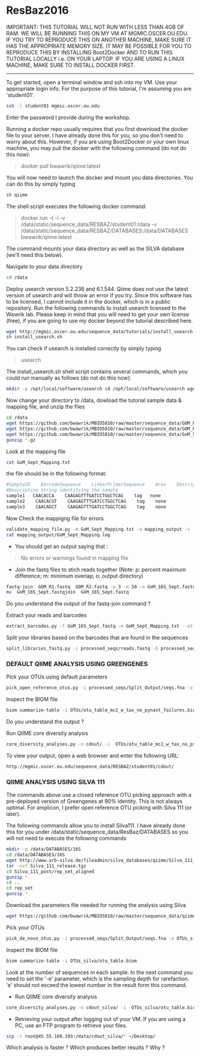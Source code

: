 # ResBaz2016

IMPORTANT:
THIS TUTORIAL WILL NOT RUN WITH LESS THAN 4GB OF RAM.
WE WILL BE RUNNING THIS ON MY VM AT MGMIC.OSCER.OU.EDU. 
IF YOU TRY TO REPRODUCE THIS ON ANOTHER MACHINE, MAKE SURE
IT HAS THE APPROPRIATE MEMORY SIZE. 
IT MAY BE POSSIBLE FOR YOU TO REPRODUCE THIS BY INSTALLING
Boot2Docker AND TO RUN THIS TUTORIAL LOCALLY i.e. ON YOUR LAPTOP.
IF YOU ARE USING A LINUX MACHINE, MAKE SURE TO INSTALL DOCKER FIRST.

--------
To get started, open a terminal window and ssh into my VM. Use your appropriate login info.
For the purpose of this tutorial, I'm assuming you are 'student01'.

```sh
ssh -l student01 mgmic.oscer.ou.edu
```
Enter the password I provide during the workshop.

Running a docker repo usually requires that you first download the docker file to your server.  I have already done this for you, so you don't need to worry about this.  However, if you are using Boot2Docker or your own linux machine, you may pull the docker with the following command (do not do this now):

>docker pull bwawrik/qiime:latest

You will now need to launch the docker and mount you data directories.  You can do this by simply typing 

```sh
sh qiime
```
The shell script executes the following docker command:

>docker run -t -i -v /data/static/sequence_data/RESBAZ/student01:/data -v /data/static/sequence_data/RESBAZ/DATABASES:/data/DATABASES bwawrik/qiime:latest

The command mounts your data directory as well as the SILVA database (we'll need this below).

Navigate to your data directory

```sh
cd /data
```

Deploy usearch version 5.2.236 and 6.1.544. Qiime does not use the latest version of usearch and will throw an error if you try. Since this software has to be licensed, I cannot include it in the docker, which is in a public repository.  Run the following commands to install usearch licensed to the Wawrik lab. Please keep in mind that you will need to get your own license (free), if you are going to use my docker beyond the tutorial described here.

```sh
wget http://mgmic.oscer.ou.edu/sequence_data/tutorials/install_usearch.sh
sh install_usearch.sh
```
You can check if usearch is installed correctly by simply typing
>usearch

The install_usearch.sh shell script contains several commands, which you could run manually as follows (do not do this now): 

```sh
mkdir -p /opt/local/software/usearch cd /opt/local/software/usearch wget http://mgmic.oscer.ou.edu/sequence_data/tutorials/usearch5.2.236_i86linux32wget http://mgmic.oscer.ou.edu/sequence_data/tutorials/usearch6.1.544_i86linux32chmod 777 * cd /usr/local/bin ln -s /opt/local/software/usearch/usearch5.2.236_i86linux32 ./usearch ln -s /opt/local/software/usearch/usearch6.1.544_i86linux32 ./usearch61
```

Now change your directory to /data, dowload the tutorial sample data & mapping file, and unzip the files

```sh
cd /data
wget https://github.com/bwawrik/MBIO5810/raw/master/sequence_data/GOM_R1.fastq.gz
wget https://github.com/bwawrik/MBIO5810/raw/master/sequence_data/GOM_R2.fastq.gz
wget https://github.com/bwawrik/MBIO5810/raw/master/sequence_data/GoM_Sept_Mapping.txt
gunzip *.gz
```

Look at the mapping file

```sh
cat GoM_Sept_Mapping.txt
```

the file should be in the following format:
```sh
#SampleID    BarcodeSequence    LinkerPrimerSequence    Area    Description
#Descriptive string identifying the sample              
sample1   CAACACCA    CAAGAGTTTGATCCTGGCTCAG    tag   none
sample2    CAACACGT    CAAGAGTTTGATCCTGGCTCAG    tag    none
sample3    CAACAGCT    CAAGAGTTTGATCCTGGCTCAG    tag    none
```

Now Check the mappigng file for errors

```sh
validate_mapping_file.py -m GoM_Sept_Mapping.txt -o mapping_output -v
cat mapping_output/GoM_Sept_Mapping.log
```

- You should get an output saying that :

>No errors or warnings found in mapping file

- Join the fastq files to stich reads together (Note: p: percent maximum difference; m: minimum overlap; o: output directory)

```sh
fastq-join  GOM_R1.fastq  GOM_R2.fastq -p 3 -m 50 -o GoM_16S_Sept.fastq
mv  GoM_16S_Sept.fastqjoin  GoM_16S_Sept.fastq
```
Do you understand the output of the fastq-join command ?

Extract your reads and barcodes

```sh
extract_barcodes.py -f GoM_16S_Sept.fastq -m GoM_Sept_Mapping.txt --attempt_read_reorientation -l 12 -o processed_seqs
```

Split your libraries based on the barcodes that are found in the sequences

```sh
split_libraries_fastq.py -i processed_seqs/reads.fastq -b processed_seqs/barcodes.fastq -m  GoM_Sept_Mapping.txt -o processed_seqs/Split_Output/ --barcode_type 12
```

### DEFAULT QIIME ANALYSIS USING GREENGENES

Pick your OTUs using default parameters

```sh
pick_open_reference_otus.py -i processed_seqs/Split_Output/seqs.fna -o OTUs
```

Inspect the BIOM file

```sh
biom summarize-table -i OTUs/otu_table_mc2_w_tax_no_pynast_failures.biom
```
Do you understand the output ?

Run QIIME core diversity analysis

```sh
core_diversity_analyses.py -o cdout/ -i  OTUs/otu_table_mc2_w_tax_no_pynast_failures.biom -m GoM_Sept_Mapping.txt -t OTUs/rep_set.tre -e 20
```

To view your output, open a web browser and enter the following URL:

```sh
http://mgmic.oscer.ou.edu/sequence_data/RESBAZ/student01/cdout/
```

### QIIME ANALYSIS USING SILVA 111

The commands above use a closed reference OTU picking approach with a pre-deployed version of Greengenes at 90% identity. This is not always optimal.  For amplicon, I prefer open reference OTU picking with Silva 111 (or later).  

The following commands allow you to install  Silva111.  I have already done this for you under /data/static/sequence_data/ResBaz/DATABASES so you will not need to execute the following commands

```sh 
mkdir -p /data/DATABASES/16S
cd /data/DATABASES/16S
wget http://www.arb-silva.de/fileadmin/silva_databases/qiime/Silva_111_release.tgz
tar -xvf Silva_111_release.tgz
cd Silva_111_post/rep_set_aligned
gunzip *
cd ..
cd rep_set
gunzip *
```

Download the parameters file needed for running the analysis using Silva

```sh
wget https://github.com/bwawrik/MBIO5810/raw/master/sequence_data/qiime_parameters_silva111.par
```

Pick your OTUs

```sh
pick_de_novo_otus.py -i processed_seqs/Split_Output/seqs.fna -o OTUs_silva -p qiime_parameters_silva111.par
```

Inspect the BIOM file

```sh
biom summarize-table -i OTUs_silva/otu_table.biom 
``` 

Look at the number of sequences in each sample.  In the next command you need to set the '-e' parameter, which is the sampling depth for rarefaction.  'e' should not exceed the lowest number in the result form this command.

- Run QIIME core diversity analysis

```sh
core_diversity_analyses.py -o cdout_silva/ -i  OTUs_silva/otu_table.biom -m GoM_Sept_Mapping.txt -t OTUs_silva/rep_set.tre -e 20
```

- Retrieving your output after logging out of your VM. If you are using a PC, use an FTP program to retrieve your files.

```sh
scp -r root@45.55.160.193:/data/cdout_silva/* ~/Desktop/
```

Which analysis is faster ? Which produces better results ? Why ?
